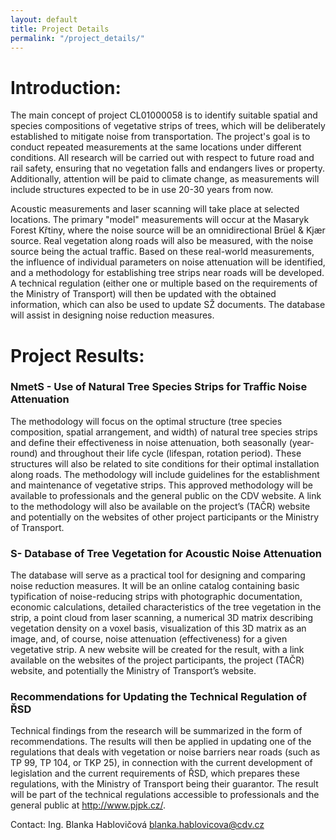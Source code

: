 ```yaml
---  
layout: default  
title: Project Details  
permalink: "/project_details/"  
---  
```


# Introduction:

The main concept of project CL01000058 is to identify suitable spatial and species compositions of vegetative strips of trees, which will be deliberately established to mitigate noise from transportation. The project's goal is to conduct repeated measurements at the same locations under different conditions. All research will be carried out with respect to future road and rail safety, ensuring that no vegetation falls and endangers lives or property. Additionally, attention will be paid to climate change, as measurements will include structures expected to be in use 20-30 years from now.  

Acoustic measurements and laser scanning will take place at selected locations. The primary "model" measurements will occur at the Masaryk Forest Křtiny, where the noise source will be an omnidirectional Brüel & Kjær source. Real vegetation along roads will also be measured, with the noise source being the actual traffic. Based on these real-world measurements, the influence of individual parameters on noise attenuation will be identified, and a methodology for establishing tree strips near roads will be developed. A technical regulation (either one or multiple based on the requirements of the Ministry of Transport) will then be updated with the obtained information, which can also be used to update SŽ documents. The database will assist in designing noise reduction measures.

# Project Results:

### **NmetS** - Use of Natural Tree Species Strips for Traffic Noise Attenuation
The methodology will focus on the optimal structure (tree species composition, spatial arrangement, and width) of natural tree species strips and define their effectiveness in noise attenuation, both seasonally (year-round) and throughout their life cycle (lifespan, rotation period). These structures will also be related to site conditions for their optimal installation along roads. The methodology will include guidelines for the establishment and maintenance of vegetative strips. This approved methodology will be available to professionals and the general public on the CDV website. A link to the methodology will also be available on the project’s (TAČR) website and potentially on the websites of other project participants or the Ministry of Transport.

### **S**- Database of Tree Vegetation for Acoustic Noise Attenuation
The database will serve as a practical tool for designing and comparing noise reduction measures. It will be an online catalog containing basic typification of noise-reducing strips with photographic documentation, economic calculations, detailed characteristics of the tree vegetation in the strip, a point cloud from laser scanning, a numerical 3D matrix describing vegetation density on a voxel basis, visualization of this 3D matrix as an image, and, of course, noise attenuation (effectiveness) for a given vegetative strip. A new website will be created for the result, with a link available on the websites of the project participants, the project (TAČR) website, and potentially the Ministry of Transport’s website.

### Recommendations for Updating the Technical Regulation of ŘSD
Technical findings from the research will be summarized in the form of recommendations. The results will then be applied in updating one of the regulations that deals with vegetation or noise barriers near roads (such as TP 99, TP 104, or TKP 25), in connection with the current development of legislation and the current requirements of ŘSD, which prepares these regulations, with the Ministry of Transport being their guarantor. The result will be part of the technical regulations accessible to professionals and the general public at http://www.pjpk.cz/.

Contact:
Ing. Blanka Hablovičová
blanka.hablovicova@cdv.cz
